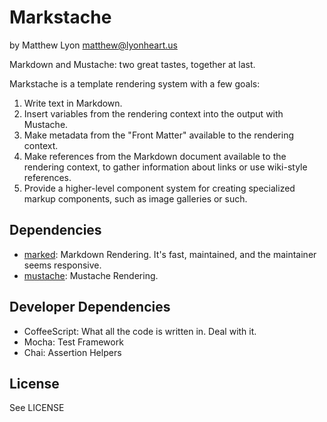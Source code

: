 # Markstache

by Matthew Lyon <matthew@lyonheart.us>

Markdown and Mustache: two great tastes, together at last.

Markstache is a template rendering system with a few goals:

1. Write text in Markdown.
2. Insert variables from the rendering context into the output with Mustache.
3. Make metadata from the "Front Matter" available to the rendering context.
4. Make references from the Markdown document available to the rendering
   context, to gather information about links or use wiki-style references.
5. Provide a higher-level component system for creating specialized markup
   components, such as image galleries or such.

## Dependencies

- [marked](https://github.com/chjj/marked): Markdown Rendering. It's fast,
  maintained, and the maintainer seems responsive.
- [mustache](https://github.com/janl/mustache.js): Mustache Rendering.

## Developer Dependencies

- CoffeeScript: What all the code is written in. Deal with it.
- Mocha: Test Framework
- Chai: Assertion Helpers

## License

See LICENSE
